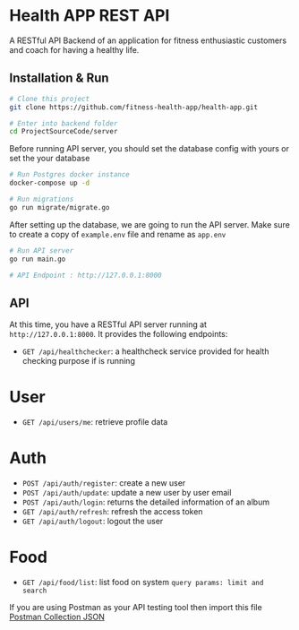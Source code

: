 # Health APP REST API
A RESTful API Backend of an application for fitness enthusiastic customers and coach for having a healthy life.

## Installation & Run
```bash
# Clone this project
git clone https://github.com/fitness-health-app/health-app.git

# Enter into backend folder
cd ProjectSourceCode/server
```

Before running API server, you should set the database config with yours or set the your database
```bash
# Run Postgres docker instance
docker-compose up -d

# Run migrations
go run migrate/migrate.go
```

After setting up the database, we are going to run the API server. Make sure to create a copy of `example.env` file and rename as `app.env`

```bash
# Run API server
go run main.go

# API Endpoint : http://127.0.0.1:8000
```

## API

At this time, you have a RESTful API server running at `http://127.0.0.1:8000`. It provides the following endpoints:

* `GET /api/healthchecker`: a healthcheck service provided for health checking purpose if is running

# User
* `GET /api/users/me`: retrieve profile data

# Auth
* `POST /api/auth/register`: create a new user
* `POST /api/auth/update`: update a new user by user email
* `POST /api/auth/login`: returns the detailed information of an album
* `GET /api/auth/refresh`: refresh the access token
* `GET /api/auth/logout`: logout the user

# Food
* `GET /api/food/list`: list food on system `query params: limit and search`

If you are using Postman as your API testing tool then import this file [Postman Collection JSON](HealthAppBackend.postman_collection.json)
